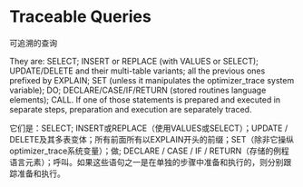 # Traceable Queries
可追溯的查询

They are: SELECT; INSERT or REPLACE (with VALUES or SELECT); UPDATE/DELETE and their multi-table variants; all the previous ones prefixed by EXPLAIN; SET (unless it manipulates the optimizer_trace system variable); DO; DECLARE/CASE/IF/RETURN (stored routines language elements); CALL. If one of those statements is prepared and executed in separate steps, preparation and execution are separately traced.

它们是：SELECT; INSERT或REPLACE（使用VALUES或SELECT）；UPDATE / DELETE及其多表变体；所有前面所有以EXPLAIN开头的前缀；SET（除非它操纵optimizer_trace系统变量）；做; DECLARE / CASE / IF / RETURN（存储的例程语言元素）；呼叫。如果这些语句之一是在单独的步骤中准备和执行的，则分别跟踪准备和执行。